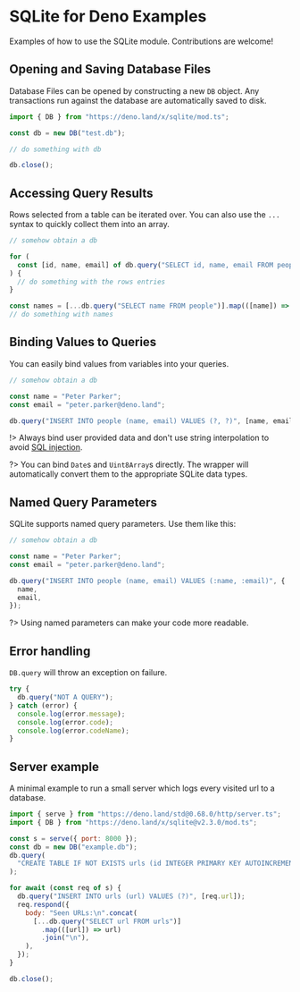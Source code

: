 # SQLite for Deno Examples

Examples of how to use the SQLite module. Contributions are welcome!

## Opening and Saving Database Files

Database Files can be opened by constructing a new `DB` object. Any transactions
run against the database are automatically saved to disk.

```javascript
import { DB } from "https://deno.land/x/sqlite/mod.ts";

const db = new DB("test.db");

// do something with db

db.close();
```

## Accessing Query Results

Rows selected from a table can be iterated over. You can also use the `...`
syntax to quickly collect them into an array.

```javascript
// somehow obtain a db

for (
  const [id, name, email] of db.query("SELECT id, name, email FROM people")
) {
  // do something with the rows entries
}

const names = [...db.query("SELECT name FROM people")].map(([name]) => name);
// do something with names
```

## Binding Values to Queries

You can easily bind values from variables into your queries.

```javascript
// somehow obtain a db

const name = "Peter Parker";
const email = "peter.parker@deno.land";

db.query("INSERT INTO people (name, email) VALUES (?, ?)", [name, email]);
```

!> Always bind user provided data and don't use string interpolation to avoid
[SQL injection](https://en.wikipedia.org/wiki/SQL_injection).

?> You can bind `Date`s and `Uint8Array`s directly. The wrapper will
automatically convert them to the appropriate SQLite data types.

## Named Query Parameters

SQLite supports named query parameters. Use them like this:

```javascript
// somehow obtain a db

const name = "Peter Parker";
const email = "peter.parker@deno.land";

db.query("INSERT INTO people (name, email) VALUES (:name, :email)", {
  name,
  email,
});
```

?> Using named parameters can make your code more readable.

## Error handling

`DB.query` will throw an exception on failure.

```javascript
try {
  db.query("NOT A QUERY");
} catch (error) {
  console.log(error.message);
  console.log(error.code);
  console.log(error.codeName);
}
```

## Server example

A minimal example to run a small server which logs every visited url to a
database.

```javascript
import { serve } from "https://deno.land/std@0.68.0/http/server.ts";
import { DB } from "https://deno.land/x/sqlite@v2.3.0/mod.ts";

const s = serve({ port: 8000 });
const db = new DB("example.db");
db.query(
  "CREATE TABLE IF NOT EXISTS urls (id INTEGER PRIMARY KEY AUTOINCREMENT, url TEXT)",
);

for await (const req of s) {
  db.query("INSERT INTO urls (url) VALUES (?)", [req.url]);
  req.respond({
    body: "Seen URLs:\n".concat(
      [...db.query("SELECT url FROM urls")]
        .map(([url]) => url)
        .join("\n"),
    ),
  });
}

db.close();
```
